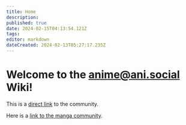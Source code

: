 ```yaml
---
title: Home
description: 
published: true
date: 2024-02-15T04:13:54.121Z
tags: 
editor: markdown
dateCreated: 2024-02-13T05:27:17.235Z
---
```


# Welcome to the anime@ani.social Wiki!

This is a [direct link](https://ani.social/c/anime) to the community.

Here is a [link to the manga community](https://ani.social/c/manga).
